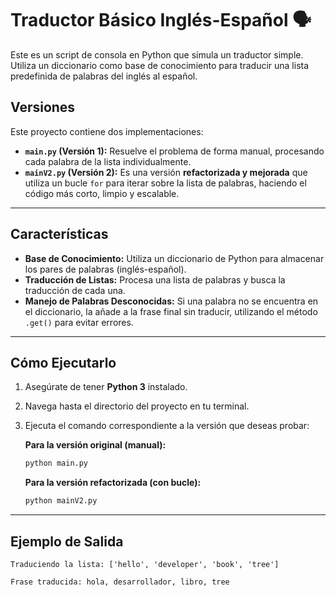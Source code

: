 # Traductor Básico Inglés-Español 🗣️

Este es un script de consola en Python que simula un traductor simple. Utiliza un diccionario como base de conocimiento para traducir una lista predefinida de palabras del inglés al español.

## Versiones

Este proyecto contiene dos implementaciones:

* **`main.py` (Versión 1):** Resuelve el problema de forma manual, procesando cada palabra de la lista individualmente.
* **`mainV2.py` (Versión 2):** Es una versión **refactorizada y mejorada** que utiliza un bucle `for` para iterar sobre la lista de palabras, haciendo el código más corto, limpio y escalable.

---
## Características

* **Base de Conocimiento:** Utiliza un diccionario de Python para almacenar los pares de palabras (inglés-español).
* **Traducción de Listas:** Procesa una lista de palabras y busca la traducción de cada una.
* **Manejo de Palabras Desconocidas:** Si una palabra no se encuentra en el diccionario, la añade a la frase final sin traducir, utilizando el método `.get()` para evitar errores.

---
## Cómo Ejecutarlo

1.  Asegúrate de tener **Python 3** instalado.
2.  Navega hasta el directorio del proyecto en tu terminal.
3.  Ejecuta el comando correspondiente a la versión que deseas probar:

    **Para la versión original (manual):**
    ```bash
    python main.py
    ```
    **Para la versión refactorizada (con bucle):**
    ```bash
    python mainV2.py
    ```
---
## Ejemplo de Salida

```text
Traduciendo la lista: ['hello', 'developer', 'book', 'tree']

Frase traducida: hola, desarrollador, libro, tree
```